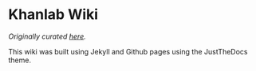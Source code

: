 # Khanlab Wiki

_Originally curated [here](https://github.com/myousif9/khanlab-osf)._

This wiki was built using Jekyll and Github pages using the JustTheDocs theme.

[^1]: [It can take up to 10 minutes for changes to your site to publish after you push the changes to GitHub](https://docs.github.com/en/pages/setting-up-a-github-pages-site-with-jekyll/creating-a-github-pages-site-with-jekyll#creating-your-site).